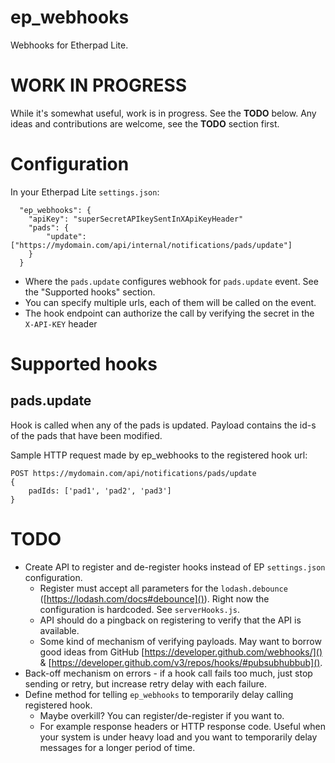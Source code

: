 # ep_webhooks
Webhooks for Etherpad Lite.

# WORK IN PROGRESS

While it's somewhat useful, work is in progress. See the **TODO** below. Any ideas and contributions are welcome, see the **TODO** section first.

# Configuration

In your Etherpad Lite ``settings.json``:

```
  "ep_webhooks": {
    "apiKey": "superSecretAPIkeySentInXApiKeyHeader"
    "pads": {
        "update": ["https://mydomain.com/api/internal/notifications/pads/update"]
    }
  }
```

* Where the ``pads.update`` configures webhook for ``pads.update`` event. See the "Supported hooks" section.
* You can specify multiple urls, each of them will be called on the event.
* The hook endpoint can authorize the call by verifying the secret in the ``X-API-KEY`` header

# Supported hooks

## pads.update

Hook is called when any of the pads is updated. Payload contains the id-s of the pads that have been modified.
 
Sample HTTP request made by ep_webhooks to the registered hook url:

```
POST https://mydomain.com/api/notifications/pads/update
{
    padIds: ['pad1', 'pad2', 'pad3']
}
```

# TODO

* Create API to register and de-register hooks instead of EP ``settings.json`` configuration.
    * Register must accept all parameters for the ``lodash.debounce`` ([https://lodash.com/docs#debounce]()). Right now the configuration is hardcoded. See ``serverHooks.js``.
    * API should do a pingback on registering to verify that the API is available.
    * Some kind of mechanism of verifying payloads. May want to borrow good ideas from GitHub [https://developer.github.com/webhooks/]() & [https://developer.github.com/v3/repos/hooks/#pubsubhubbub]().
* Back-off mechanism on errors - if a hook call fails too much, just stop sending or retry, but increase retry delay with each failure.
* Define method for telling ``ep_webhooks`` to temporarily delay calling registered hook.
    * Maybe overkill? You can register/de-register if you want to. 
    * For example response headers or HTTP response code. Useful when your system is under heavy load and you want to temporarily delay messages for a longer period of time.
  